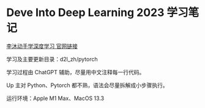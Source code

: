 # Deve Into Deep Learning 2023 学习笔记

[李沐动手学深度学习 官网链接](https://zh.d2l.ai)

学习及主要更新目录：d2l_zh/pytorch

学习过程由 ChatGPT 辅助，尽量用中文注释每一行代码。

Up 主对 Python、Pytorch 都不熟，语法会尽量拆解成小步骤执行。

运行环境：Apple M1 Max、MacOS 13.3
